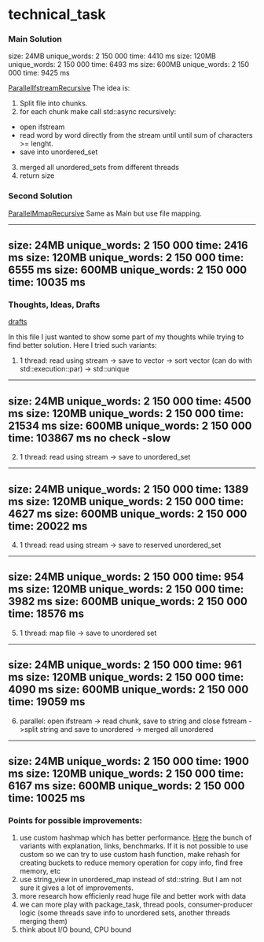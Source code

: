 # technical_task

### Main Solution

size: 24MB unique_words: 2 150 000 time: 4410 ms
size: 120MB unique_words: 2 150 000 time: 6493 ms
size: 600MB unique_words: 2 150 000 time: 9425 ms



[ParallelIfstreamRecursive](https://github.com/tt1m0n/technical_task/blob/main/include/ParallelIfstreamRecursive.hpp)
The idea is:
  1) Split file into chunks.
  2) for each chunk make call std::async recursively:
  - open ifstream
  - read word by word directly from the stream until until sum of characters >= lenght.
  - save into unordered_set
 3) merged all unordered_sets from different threads
 4) return size


### Second Solution
[ParallelMmapRecursive](https://github.com/tt1m0n/technical_task/blob/main/include/ParallelMmapRecursive.hpp)
Same as Main but use file mapping.

---
size: 24MB unique_words: 2 150 000 time: 2416 ms
size: 120MB unique_words: 2 150 000 time: 6555 ms
size: 600MB unique_words: 2 150 000 time: 10035 ms
---

### Thoughts, Ideas, Drafts
[drafts](https://github.com/tt1m0n/technical_task/blob/main/include/basic_draft_ideas.hpp)

In this file I just wanted to show some part of my thoughts while trying to find better solution. Here I tried such variants:

1) 1 thread: read using stream -> save to vector -> sort vector (can do with std::execution::par) -> std::unique

---
size: 24MB unique_words: 2 150 000 time: 4500 ms
size: 120MB unique_words: 2 150 000 time: 21534 ms
size: 600MB unique_words: 2 150 000 time:  103867 ms
no check -slow
---

2) 1 thread: read using stream -> save to unordered_set

---
size: 24MB unique_words: 2 150 000 time: 1389 ms
size: 120MB unique_words: 2 150 000 time: 4627 ms
size: 600MB unique_words: 2 150 000 time:  20022 ms
---


4) 1 thread: read using stream -> save to reserved unordered_set

---
size: 24MB unique_words: 2 150 000 time: 954 ms
size: 120MB unique_words: 2 150 000 time: 3982 ms
size: 600MB unique_words: 2 150 000 time:  18576 ms
---

5) 1 thread: map file -> save to unordered set

---
size: 24MB unique_words: 2 150 000 time: 961 ms
size: 120MB unique_words: 2 150 000 time: 4090 ms
size: 600MB unique_words: 2 150 000 time:  19059 ms
---

6) parallel: open ifstream -> read chunk, save to string and close fstream ->split string and save to unordered -> merged all unordered

---
size: 24MB unique_words: 2 150 000 time: 1900 ms
size: 120MB unique_words: 2 150 000 time: 6167 ms
size: 600MB unique_words: 2 150 000 time:  10025 ms
---

### Points for possible improvements:
1) use custom hashmap which has better performance. [Here](https://martin.ankerl.com/2019/04/01/hashmap-benchmarks-01-overview/) the bunch of variants with explanation, links, benchmarks. If it is not possible to use custom so we can try to use custom hash function, make rehash for creating buckets to reduce memory operation for copy info, find free memory, etc
2) use string_view in unordered_map instead of std::string. But I am not sure it gives a lot of improvements.
3) more research how efficienly read huge file and better work with data
4) we can more play with package_task, thread pools, consumer-producer logic (some threads save info to unordered sets, another threads merging them)
5) think about I/O bound, CPU bound
